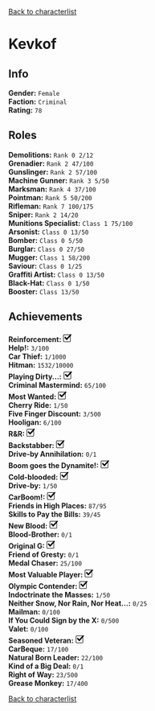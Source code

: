 [Back to characterlist](../Overview.md)

# Kevkof

## Info

**Gender:**	`Female`  
**Faction:**	`Criminal`  
**Rating:**	`78`  

## Roles

**Demolitions:**	`Rank 0 2/12`  
**Grenadier:**	`Rank 2 47/100`  
**Gunslinger:**	`Rank 2 57/100`  
**Machine Gunner:**	`Rank 3 5/50`  
**Marksman:**	`Rank 4 37/100`  
**Pointman:**	`Rank 5 50/200`  
**Rifleman:**	`Rank 7 100/175`  
**Sniper:**	`Rank 2 14/20`  
**Munitions Specialist:**	`Class 1 75/100`  
**Arsonist:**	`Class 0 13/50`  
**Bomber:**	`Class 0 5/50`  
**Burglar:**	`Class 0 27/50`  
**Mugger:**	`Class 1 58/200`  
**Saviour:**	`Class 0 1/25`  
**Graffiti Artist:**	`Class 0 13/50`  
**Black-Hat:**	`Class 0 1/50`  
**Booster:**	`Class 13/50`  

## Achievements

**Reinforcement:**	![Check](../../Images/check.png)  
**Help!:**	`3/100`  
**Car Thief:**	`1/1000`  
**Hitman:**	`1532/10000`  
**Playing Dirty...:**	![Check](../../Images/check.png)  
**Criminal Mastermind:**	`65/100`  
**Most Wanted:**	![Check](../../Images/check.png)  
**Cherry Ride:**	`1/50`  
**Five Finger Discount:**	`3/500`  
**Hooligan:**	`6/100`  
**R&R:**	![Check](../../Images/check.png)  
**Backstabber:**	![Check](../../Images/check.png)  
**Drive-by Annihilation:**	`0/1`  
**Boom goes the Dynamite!:**	![Check](../../Images/check.png)  
**Cold-blooded:**	![Check](../../Images/check.png)  
**Drive-by:**	`1/50`  
**CarBoom!:**	![Check](../../Images/check.png)  
**Friends in High Places:**	`87/95`  
**Skills to Pay the Bills:**	`39/45`  
**New Blood:**	![Check](../../Images/check.png)  
**Blood-Brother:**	`0/1`  
**Original G:**	![Check](../../Images/check.png)  
**Friend of Gresty:**	`0/1`  
**Medal Chaser:**	`25/100`  
**Most Valuable Player:**	![Check](../../Images/check.png)  
**Olympic Contender:**	![Check](../../Images/check.png)  
**Indoctrinate the Masses:**	`1/50`  
**Neither Snow, Nor Rain, Nor Heat...:**	`0/25`  
**Mailman:**	`0/100`  
**If You Could Sign by the X:**	`0/500`  
**Valet:**	`0/100`  
**Seasoned Veteran:**	![Check](../../Images/check.png)  
**CarBeque:**	`17/100`  
**Natural Born Leader:**	`22/100`  
**Kind of a Big Deal:**	`0/1`  
**Right of Way:**	`23/500`  
**Grease Monkey:**	`17/400`  

[Back to characterlist](../Overview.md)
